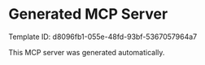 # Generated MCP Server

Template ID: d8096fb1-055e-48fd-93bf-5367057964a7

This MCP server was generated automatically.